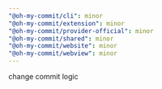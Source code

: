 ```yaml
---
"@oh-my-commit/cli": minor
"@oh-my-commit/extension": minor
"@oh-my-commit/provider-official": minor
"@oh-my-commit/shared": minor
"@oh-my-commit/website": minor
"@oh-my-commit/webview": minor
---
```


change commit logic
